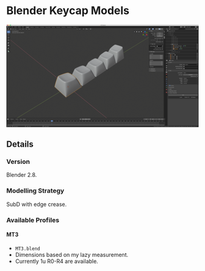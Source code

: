 # Blender Keycap Models

![Screenshot](images/blender_screenshot.png)

## Details

### Version

Blender 2.8.

### Modelling Strategy

SubD with edge crease.

### Available Profiles

#### MT3
- `MT3.blend`
- Dimensions based on my lazy measurement.
- Currently 1u R0-R4 are available.